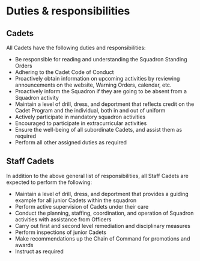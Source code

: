 # Duties & responsibilities

## Cadets

All Cadets have the following duties and responsibilities:

* Be responsible for reading and understanding the Squadron Standing Orders
* Adhering to the Cadet Code of Conduct
* Proactively obtain information on upcoming activities by reviewing announcements on the website, Warning Orders, calendar, etc.
* Proactively inform the Squadron if they are going to be absent from a Squadron activity
* Maintain a level of drill, dress, and deportment that reflects credit on the Cadet Program and the individual, both in and out of uniform
* Actively participate in mandatory squadron activities
* Encouraged to participate in extracurricular activities
* Ensure the well-being of all subordinate Cadets, and assist them as required
* Perform all other assigned duties as required

## Staff Cadets

In addition to the above general list of responsibilities, all Staff Cadets are expected to perform the following:

* Maintain a level of drill, dress, and deportment that provides a guiding example for all junior Cadets within the squadron
* Perform active supervision of Cadets under their care
* Conduct the planning, staffing, coordination, and operation of Squadron activities with assistance from Officers
* Carry out first and second level remediation and disciplinary measures
* Perform inspections of junior Cadets
* Make recommendations up the Chain of Command for promotions and awards
* Instruct as required

